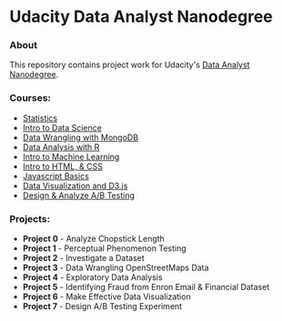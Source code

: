# Udacity Data Analyst Nanodegree

### About
This repository contains project work for Udacity's [Data Analyst Nanodegree](https://www.udacity.com/course/nd002).

### Courses:
- [Statistics](https://www.udacity.com/course/intro-to-descriptive-statistics--ud827)
- [Intro to Data Science](https://www.udacity.com/course/intro-to-data-analysis--ud170)
- [Data Wrangling with MongoDB](https://www.udacity.com/course/data-analysis-with-r--ud651)
- [Data Analysis with R](https://www.udacity.com/course/data-analysis-with-r--ud651)
- [Intro to Machine Learning](https://www.udacity.com/course/intro-to-machine-learning--ud120)
- [Intro to HTML, & CSS](https://www.udacity.com/course/intro-to-html-and-css--ud304)
- [Javascript Basics](https://www.udacity.com/course/javascript-basics--ud804)
- [Data Visualization and D3.js](https://www.udacity.com/course/data-visualization-and-d3js--ud507)
- [Design & Analyze A/B Testing](https://www.udacity.com/course/ab-testing--ud257)

### Projects:
- **Project 0** - Analyze Chopstick Length
- **Project 1** - Perceptual Phenomenon Testing
- **Project 2** - Investigate a Dataset
- **Project 3** - Data Wrangling OpenStreetMaps Data
- **Project 4** - Exploratory Data Analysis
- **Project 5** - Identifying Fraud from Enron Email & Financial Dataset
- **Project 6** - Make Effective Data Visualization
- **Project 7** - Design A/B Testing Experiment




